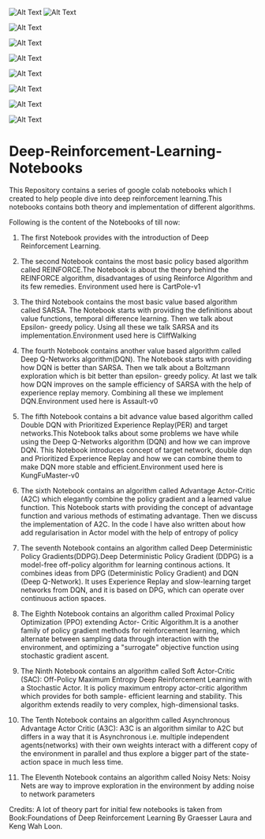 ![Alt Text](https://j.gifs.com/OMBMLr.gif)          ![Alt Text](https://j.gifs.com/r848Vp.gif)

![Alt Text](https://github.com/Rahul-Choudhary-3614/Deep-Reinforcement-Learning-Notebooks/blob/master/Demos/pusher.gif)

![Alt Text](https://github.com/Rahul-Choudhary-3614/Deep-Reinforcement-Learning-Notebooks/blob/master/Demos/cartpole.gif)

![Alt Text](https://github.com/Rahul-Choudhary-3614/Deep-Reinforcement-Learning-Notebooks/blob/master/Demos/Pendulum-v0.gif)

![Alt Text](https://github.com/Rahul-Choudhary-3614/Deep-Reinforcement-Learning-Notebooks/blob/master/Demos/Ant.gif)

![Alt Text](https://github.com/Rahul-Choudhary-3614/Deep-Reinforcement-Learning-Notebooks/blob/master/Demos/Half-Cheetah.gif)

![Alt Text](https://github.com/Rahul-Choudhary-3614/Deep-Reinforcement-Learning-Notebooks/blob/master/Demos/Car.gif)

![Alt Text](https://github.com/Rahul-Choudhary-3614/Deep-Reinforcement-Learning-Notebooks/blob/master/Demos/Doom_Death_Match.gif)

# Deep-Reinforcement-Learning-Notebooks
This Repository contains a series of google colab notebooks which I created to help people dive into deep reinforcement learning.This notebooks contains both theory and implementation of different algorithms. 

Following is the content of the Notebooks of till now:
1) The first Notebook provides with the introduction of Deep Reinforcement Learning. 

2) The second Notebook contains the most basic policy based algorithm called REINFORCE.The Notebook is about the theory behind the REINFORCE algorithm, disadvantages of using Reinforce Algorithm and its few remedies. Environment used  here is CartPole-v1

3) The third Notebook contains the most basic value based algorithm called SARSA. The Notebook starts with providing the definitions about value functions, temporal difference learning. Then we talk about Epsilon- greedy policy. Using all these we talk SARSA and its implementation.Environment used  here is CliffWalking

4) The fourth Notebook contains another value based algorithm called Deep Q-Networks algorithm(DQN). The Notebook starts with providing how DQN is better than SARSA. Then we talk about a Boltzmann exploration which is bit better than epsilon- greedy policy. At last we talk how DQN improves on the sample efficiency of SARSA with the help of experience replay memory. Combining all these we implement DQN.Environment used  here is Assault-v0

5) The fifth Notebook contains a bit advance value based algorithm called Double DQN with Prioritized Experience Replay(PER) and target networks.This Notebook talks about some problems we have while using the Deep Q-Networks algorithm (DQN) and how we can improve DQN. This Notebook introduces concept of target network, double dqn and Prioritized Experience Replay and how we can combine them to make DQN more stable and efficient.Environment used  here is KungFuMaster-v0

6) The sixth Notebook contains an algorithm called Advantage Actor-Critic (A2C) which elegantly combine the policy gradient and a learned value function. This Notebook starts with providing the concept of advantage function and various methods of estimating advantage. Then we discuss the implementation of A2C. In the code I have also written about how add regularisation in Actor model with the help of entropy of policy

7) The seventh Notebook contains an algorithm called Deep Deterministic Policy Gradients(DDPG).Deep Deterministic Policy Gradient (DDPG) is a model-free off-policy algorithm for learning continous actions.
It combines ideas from DPG (Deterministic Policy Gradient) and DQN (Deep Q-Network). It uses Experience Replay and slow-learning target networks from DQN, and it is based on DPG, which can operate over continuous action spaces.

8) The Eighth Notebook contains an algorithm called Proximal Policy Optimization (PPO) extending Actor- Critic Algorithm.It is a another family of policy gradient methods for reinforcement learning, which alternate between sampling data through interaction with the environment, and optimizing a "surrogate" objective function using stochastic gradient ascent.

9) The Ninth Notebook contains an algorithm called Soft Actor-Critic (SAC): Off-Policy Maximum Entropy Deep Reinforcement Learning with a Stochastic Actor. It is policy maximum entropy actor-critic algorithm which provides for both sample- efficient learning and stability. This algorithm extends readily to very complex, high-dimensional tasks. 

10) The Tenth Notebook contains an algorithm called Asynchronous Advantage Actor Critic (A3C): A3C is an algorithm similar to A2C but differs in a way that it is  Asynchronous i.e. multiple independent agents(networks) with their own weights interact with a different copy of the environment in parallel and  thus explore a bigger part of the state-action space in much less time.

11) The Eleventh Notebook contains an algorithm called Noisy Nets: Noisy Nets are way to improve exploration in the environment by adding noise to network parameters

Credits: A lot of theory part for initial few notebooks is taken from Book:Foundations of Deep Reinforcement Learning By Graesser Laura and  Keng Wah Loon.

